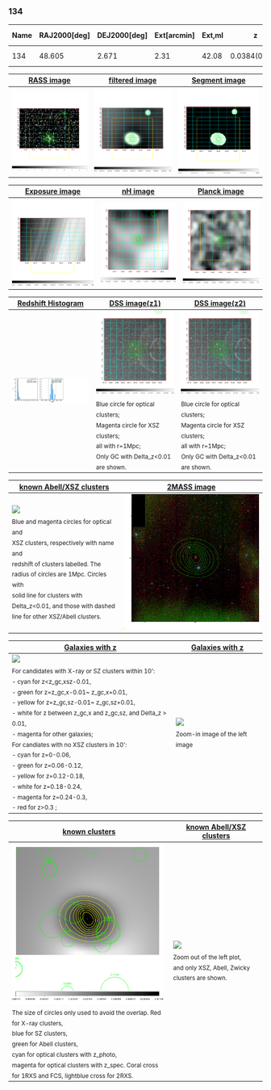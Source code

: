 <div STYLE="page-break-after: always;"></div>

### 134

|Name|RAJ2000[deg]|DEJ2000[deg] |Ext[arcmin]| Ext,ml | z | z_src| C|GC(XSZ,Delta_z<0.01)| GC(OPT,Delta_z<0.01)|GC| R_sig[arcmin] | R500[arcmin] | R500[Mpc]| CRsig[c/s] | CR500[c/s] |L500[1E44 erg/s]|F500[1E-12 erg/s/cm^2]| M500[1E14 Msun]|Tx[keV]|Cnt_sig|Beta|Rc[arcmin]|Comment|Alias|
|---|---|---|---|---|---|------|---|--------|---------|----------|---|---|---|---|---|---|---|---|---|---|---|---|---|---|
|134| 48.605| 2.671| 2.31| 42.08| 0.0384(0.005)| z1,| G| -| -| C, W| 6.850| 12.177| 0.556| 0.110(0.026)| 0.127(0.029)| 0.061(0.008)| 1.787(0.243)| 0.51(0.04)| 1.43(0.06)| 63.5| 0.931(-0.089+0.051)| 4.134(-0.516+0.444)| -| t079|

|[RASS image](../image/134/134_img.pdf)|[filtered image](../image/134/134_fil.pdf)|[Segment image](../image/134/134_seg.pdf)|
|-------------------|--------------------|-------------------|
| <img src="../image/134/134_img.png" width="300">  | <img src="../image/134/134_fil.png" width="300">   | <img src="../image/134/134_seg.png" width="300">  |

|[Exposure image](../image/134/134_mex.pdf)| [nH image](../image/134/134_nh.pdf)| [Planck image](../image/134/134_p.pdf)|
|-------------------|--------------------|-------------------|
|<img src="../image/134/134_mex.png" width="300">   | <img src="../image/134/134_nh.png" width="300">    | <img src="../image/134/134_p.png" width="300"> |

|[Redshift Histogram](../image/134/134_zg.pdf) | [DSS image(z1)](../image/134/134_dss_z1.pdf)      |  [DSS image(z2)](../image/134/134_dss_z2.pdf)    |
|-------------------|--------------------|-------------------|
|<img src="../image/134/134_zg.png" width="300"> |<img src="../image/134/134_dss_z1.png" width="300"> <sub><br>Blue circle for optical clusters; <br>Magenta circle for XSZ clusters; <br>all with r=1Mpc; <br>Only GC with Delta_z<0.01 are shown. </sub>| <img src="../image/134/134_dss_z2.png" width="300"><sub><br>Blue circle for optical clusters; <br>Magenta circle for XSZ clusters; <br>all with r=1Mpc; <br>Only GC with Delta_z<0.01 are shown. </sub> |

|[known Abell/XSZ clusters](../image/134/134_m.pdf) | [2MASS image](../image/134/134_2mass.pdf)      |
|-------------------|-------------------|
|<img src=../image/134/134_m.png width="300"> <br><sub>Blue and magenta circles for optical and <br>XSZ clusters, respectively with name and <br>redshift of clusters labelled. The <br>radius of circles are 1Mpc. Circles with <br>solid line for clusters with <br>Delta_z<0.01, and those with dashed <br>line for other XSZ/Abell clusters.        </sub>|<img src="../image/134/134_2mass.png" width="300">  |

|[Galaxies with z](../image/134/134_opt_ned.pdf) |[Galaxies with z](../image/134/134_opt_ned_zoom.pdf) |
|-------------------|-------------------|
| <img src=../image/134/134_opt_ned.png width="300"> <br><sub> For candidates with X-ray or SZ clusters within 10': <br> - cyan for z<z_gc,xsz-0.01, <br> - green for z=z_gc,x-0.01~ z_gc,x+0.01, <br> - yellow for z=z_gc,sz-0.01~ z_gc,sz+0.01, <br> - white for z between z_gc,x and z_gc,sz, and Delta_z > 0.01, <br> - magenta for other galaxies; <br>For candiates with no XSZ clusters in 10': <br> - cyan for z=0-0.06, <br> - green for z=0.06-0.12, <br> - yellow for z=0.12-0.18, <br> - white for z=0.18-0.24, <br> - magenta for z=0.24-0.3, <br> - red for z>0.3 ;  </sub>|<img src=../image/134/134_opt_ned_zoom.png width="300">  <br><sub> Zoom-in image of the left image</sub>|

|[known clusters](../image/134/134_gc.pdf) |[known Abell/XSZ clusters](../image/134/134_gc_large.pdf) |
|-------------------|-------------------|
| <img src=../image/134/134_gc.png width="300"> <br><sub> The size of circles only used to avoid the overlap. Red for X-ray clusters, <br> blue for SZ clusters, <br> green for Abell clusters, <br> cyan for optical clusters with z_photo, <br> magenta for optical clusters with z_spec. Coral cross for 1RXS and FCS, lightblue cross for 2RXS. </sub>|<img src=../image/134/134_gc_large.png width="300"> <br><sub> Zoom out of the left plot, <br> and only XSZ, Abell, Zwicky clusters are shown. </sub> |



